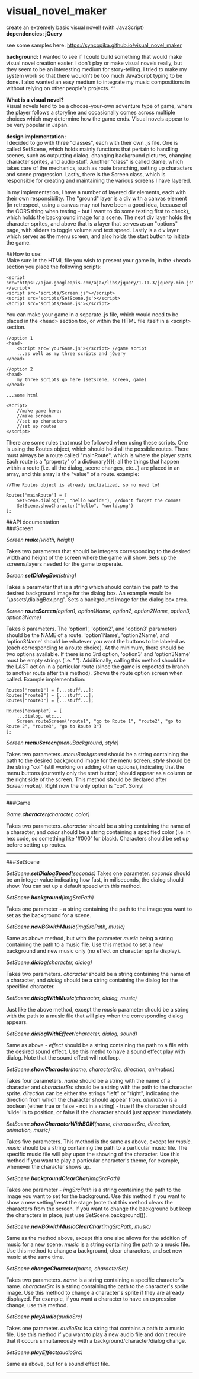# visual_novel_maker
create an extremely basic visual novel! (with JavaScript)   
<b>dependencies: jQuery</b>
    
see some samples here: https://syncopika.github.io/visual_novel_maker    
    
<b>background:</b> I wanted to see if I could build something that would make visual novel creation easier. I don't play or make visual novels really, but they seem to be an interesting medium for story-telling. I tried to make my system work so that there wouldn't be too much JavaScript typing to be done. I also wanted an easy medium to integrate my music compositions in without relying on other people's projects. ^^    
    
<b>What is a visual novel?</b>    
Visual novels tend to be a choose-your-own adventure type of game, where the player follows a storyline and occasionally comes across multiple choices which may determine how the game ends. Visual novels appear to be very popular in Japan.
    
<b>design implementation:</b>    
I decided to go with three "classes", each with their own .js file. One is called SetScene, which holds mainly functions that pertain to handling scenes, such as outputting dialog, changing background pictures, changing character sprites, and audio stuff. Another "class" is called Game, which takes care of the mechanics, such as route branching, setting up characters and scene progression. Lastly, there is the Screen class, which is responsible for creating and maintaining the various screens I have layered.   <br>

In my implementation, I have a number of layered div elements, each with their own responsibility. The "ground" layer is a div with a canvas element (in retrospect, using a canvas may not have been a good idea, because of the CORS thing when testing - but I want to do some testing first to check), which holds the background image for a scene. The next div layer holds the character sprites, and above that is a layer that serves as an "options" page, with sliders to toggle volume and text speed. Lastly is a div layer which serves as the menu screen, and also holds the start button to initiate the game.    
    
##How to use:    
Make sure in the HTML file you wish to present your game in, in the \<head> section you place the following scripts:    
```
<script src="https://ajax.googleapis.com/ajax/libs/jquery/1.11.3/jquery.min.js"></script>
<script src='scripts/Screen.js'></script>
<script src='scripts/SetScene.js'></script>
<script src='scripts/Game.js'></script>
```    
You can make your game in a separate .js file, which would need to be placed in the \<head> section too, or within the HTML file itself in a \<script> section.   
```
//option 1
<head>
    <script src='yourGame.js'></script> //game script
    ...as well as my three scripts and jQuery
</head>

//option 2
<head>
    my three scripts go here (setscene, screen, game)
</head>

...some html

<script>
    //make game here:
    //make screen
    //set up characters
    //set up routes
</script>
```
There are some rules that must be followed when using these scripts. One is using the Routes object, which should hold all the possible routes. There must always be a route called "mainRoute", which is where the player starts. Each route is a "property" of a dictionary({}); all the things that happen within a route (i.e. all the dialog, scene changes, etc...) are placed in an array, and this array is the "value" of a route. example:    
```
//The Routes object is already initialized, so no need to!  

Routes["mainRoute"] = [
    SetScene.dialog("", "hello world!"), //don't forget the comma!
    SetScene.showCharacter("hello", "world.png")
];    
```

##API documentation    
###Screen 

*Screen.<b>make</b>(width, height)* 

Takes two parameters that should be integers corresponding to the desired width and height of the screen where the game will show. Sets up the screens/layers needed for the game to operate. 

*Screen.<b>setDialogBox</b>(string)*

Takes a parameter that is a string which should contain the path to the desired background image for the dialog box. An example would be "\assets\dialogBox.png". Sets a background image for the dialog box area.

*Screen.<b>routeScreen</b>(option1, option1Name, option2, option2Name, option3, option3Name)*

Takes 6 parameters. The 'option1', 'option2', and 'option3' parameters should be the NAME of a route. 'option1Name', 'option2Name', and 'option3Name' should be whatever you want the buttons to be labeled as (each corresponding to a route choice). At the minimum, there should be two options available. If there is no 3rd option, 'option3' and 'option3Name' must be empty strings (i.e. ""). Additionally, calling this method should be the LAST action in a particular route (since the game is expected to branch to another route after this method). Shows the route option screen when called. Example implementation:    
```
Routes["route1"] = [...stuff...];
Routes["route2"] = [...stuff...];
Routes["route3"] = [...stuff...];

Routes["example"] = [
    ...dialog, etc...
    Screen.routeScreen("route1", "go to Route 1", "route2", "go to Route 2", "route3", "go to Route 3")
];
```
*Screen.<b>menuScreen</b>(menuBackground, style)*

Takes two parameters. *menuBackground* should be a string containing the path to the desired background image for the menu screen. *style* should be the string "col" (still working on adding other options), indicating that the menu buttons (currently only the start button) should appear as a column on the right side of the screen. This method should be declared after *Screen.make()*. Right now the only option is "col". Sorry!

<hr>
###Game

*Game.<b>character</b>(character, color)*

Takes two parameters. *character* should be a string containing the name of a character, and *color* should be a string containing a specified color (i.e. in hex code, so something like '#000' for black). Characters should be set up before setting up routes. 

<hr>
###SetScene

*SetScene.<b>setDialogSpeed</b>(seconds)*
Takes one parameter. *seconds* should be an integer value indicating how fast, in miliseconds, the dialog should show. You can set up a default speed with this method.

*SetScene.<b>background</b>(imgSrcPath)*

Takes one parameter - a string containing the path to the image you want to set as the background for a scene.

*SetScene.<b>newBGwithMusic</b>(imgSrcPath, music)*

Same as above method, but with the parameter *music* being a string containing the path to a music file. Use this method to set a new background and new music only (no effect on character sprite display).

*SetScene.<b>dialog</b>(character, dialog)*

Takes two parameters. *character* should be a string containing the name of a character, and *dialog* should be a string containing the dialog for the specified character. 

*SetScene.<b>dialogWithMusic</b>(character, dialog, music)*

Just like the above method, except the *music* parameter should be a string with the path to a music file that will play when the corresponding dialog appears.

*SetScene.<b>dialogWithEffect</b>(character, dialog, sound)*

Same as above - *effect* should be a string containing the path to a file with the desired sound effect. Use this methd to have a sound effect play with dialog. Note that the sound effect will not loop.

*SetScene.<b>showCharacter</b>(name, characterSrc, direction, animation)*

Takes four parameters. *name* should be a string with the name of a character and *characterSrc* should be a string with the path to the character sprite. *direction* can be either the strings "left" or "right", indicating the direction from which the character should appear from. *animation* is a boolean (either true or false - not in a string) - true if the character should 'slide' in to position, or false if the character should just appear immediately. 

*SetScene.<b>showCharacterWithBGM</b>(name, characterSrc, direction, animation, music)*

Takes five parameters. This method is the same as above, except for *music*. *music* should be a string containing the path to a particular music file. The specific music file will play upon the showing of the character. Use this method if you want to play a particular character's theme, for example, whenever the character shows up.

*SetScene.<b>backgroundClearChar</b>(imgSrcPath)*

Takes one parameter - *imgSrcPath* is a string containing the path to the image you want to set for the background. Use this method if you want to show a new setting/reset the stage (note that this method clears the characters from the screen. If you want to change the background but keep the characters in place, just use SetScene.background()).

*SetScene.<b>newBGwithMusicClearChar</b>(imgSrcPath, music)*

Same as the method above, except this one also allows for the addition of music for a new scene. *music* is a string containing the path to a music file. Use this method to change a background, clear characters, and set new music at the same time. 

*SetScene.<b>changeCharacter</b>(name, characterSrc)*

Takes two parameters. *name* is a string containing a specific character's name. *characterSrc* is a string containing the path to the character's sprite image. Use this method to change a character's sprite if they are already displayed. For example, if you want a character to have an expression change, use this method.

*SetScene.<b>playAudio</b>(audioSrc)*

Takes one parameter. *audioSrc* is a string that contains a path to a music file. Use this method if you want to play a new audio file and don't require that it occurs simultaneously with a background/character/dialog change.

*SetScene.<b>playEffect</b>(audioSrc)*

Same as above, but for a sound effect file. 


<hr>
